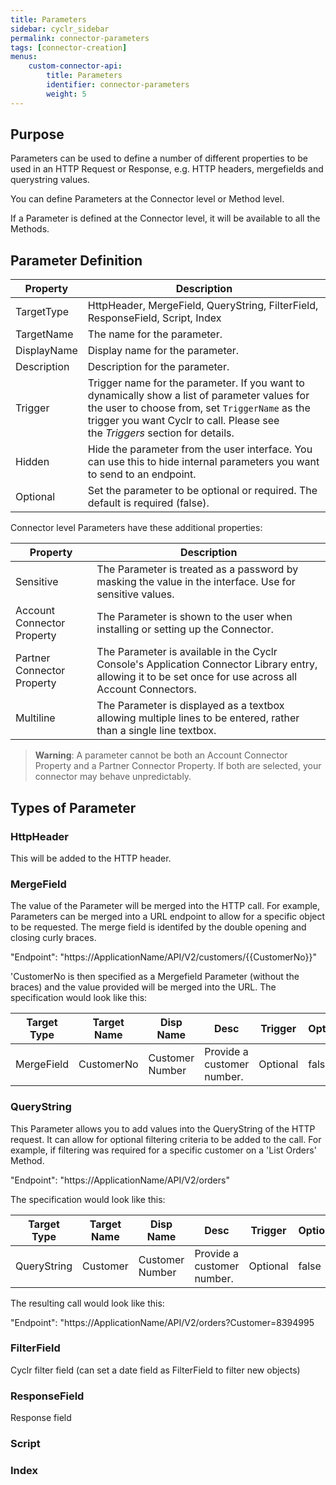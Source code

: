 ```yaml
---
title: Parameters
sidebar: cyclr_sidebar
permalink: connector-parameters
tags: [connector-creation]
menus:
    custom-connector-api:
        title: Parameters
        identifier: connector-parameters
        weight: 5
---
```


## Purpose

Parameters can be used to define a number of different properties to be used in an HTTP Request or Response, e.g. HTTP headers, mergefields and querystring values.

You can define Parameters at the Connector level or Method level.

If a Parameter is defined at the Connector level, it will be available to all the Methods.


## Parameter Definition

| Property | Description |
| --- | --- |
| TargetType | HttpHeader,  MergeField, QueryString, FilterField, ResponseField, Script, Index |
| TargetName | The name for the parameter.|
| DisplayName | Display name for the parameter.|
| Description | Description for the parameter.|
| Trigger | Trigger name for the parameter. If you want to dynamically show a list of parameter values for the user to choose from, set `TriggerName` as the trigger you want Cyclr to call. Please see the _Triggers_ section for details.|
| Hidden | Hide the parameter from the user interface. You can use this to hide internal parameters you want to send to an endpoint.|
| Optional | Set the parameter to be optional or required. The default is required (false).|


Connector level Parameters have these additional properties:

| Property | Description |
| --- | --- |
| Sensitive | The Parameter is treated as a password by masking the value in the interface. Use for sensitive values. |
| Account Connector Property | The Parameter is shown to the user when installing or setting up the Connector. |
| Partner Connector Property | The Parameter is available in the Cyclr Console's Application Connector Library entry, allowing it to be set once for use across all Account Connectors. |
| Multiline | The Parameter is displayed as a textbox allowing multiple lines to be entered, rather than a single line textbox. |

> **Warning**: A parameter cannot be both an Account Connector Property and a Partner Connector Property.  If both are selected, your connector may behave unpredictably.



## Types of Parameter

### HttpHeader

This will be added to the HTTP header.

### MergeField

The value of the Parameter will be merged into the HTTP call.  For example, Parameters can be merged into a URL endpoint to allow for a specific object to be requested.  The merge field is identifed by the double opening and closing curly braces.

"Endpoint": "https://ApplicationName/API/V2/customers/&#x7B;&#x7B;CustomerNo&#x7D;&#x7D;"

'CustomerNo is then specified as a Mergefield Parameter (without the braces) and the value provided will be merged into the URL.  The specification would look like this:

| Target Type | Target Name | Disp Name | Desc | Trigger | Optional | Hidden | Value |
| --- | --- | --- | --- | --- | --- | --- | --- |
| MergeField| CustomerNo | Customer Number | Provide a customer number. | Optional | false | false | NA |

### QueryString

This Parameter allows you to add values into the QueryString of the HTTP request.  It can allow for optional filtering criteria to be added to the call.  For example, if filtering was required for a specific customer on a 'List Orders' Method.

"Endpoint": "https://ApplicationName/API/V2/orders"

The specification would look like this:

| Target Type | Target Name | Disp Name | Desc | Trigger | Optional | Hidden | Value |
| --- | --- | --- | --- | --- | --- | --- | --- |
| QueryString| Customer | Customer Number | Provide a customer number. | Optional | false | false | NA |

The resulting call would look like this:

"Endpoint": "https://ApplicationName/API/V2/orders?Customer=8394995

### FilterField

Cyclr filter field (can set a date field as FilterField to filter new objects) 

### ResponseField

Response field

### Script

### Index

